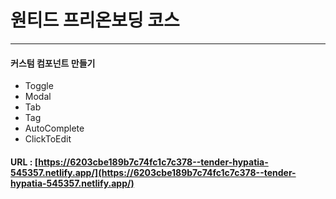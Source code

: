 # 원티드 프리온보딩 코스

---

#### 커스텀 컴포넌트 만들기
* Toggle
* Modal
* Tab
* Tag
* AutoComplete
* ClickToEdit

#### URL : [https://6203cbe189b7c74fc1c7c378--tender-hypatia-545357.netlify.app/](https://6203cbe189b7c74fc1c7c378--tender-hypatia-545357.netlify.app/)
